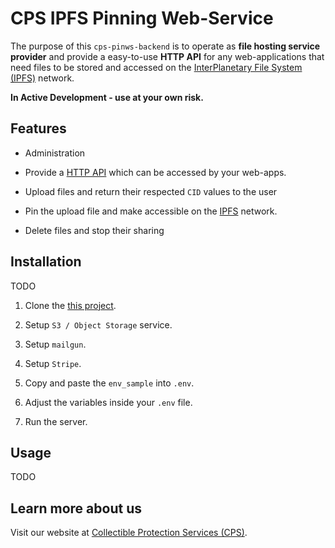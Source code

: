 # CPS IPFS Pinning Web-Service

The purpose of this `cps-pinws-backend` is to operate as **file hosting service provider** and provide a easy-to-use **HTTP API** for any web-applications that need files to be stored and accessed on the [InterPlanetary File System (IPFS)](https://ipfs.tech/) network.

**In Active Development - use at your own risk.**

## Features

- Administration

- Provide a [HTTP API](/) which can be accessed by your web-apps.

- Upload files and return their respected `CID` values to the user

- Pin the upload file and make accessible on the [IPFS](https://ipfs.tech/) network.

- Delete files and stop their sharing

## Installation

TODO

1. Clone the [this project](git@github.com:LuchaComics/cps-pinws-backend.git).

2. Setup `S3 / Object Storage` service.

3. Setup `mailgun`.

4. Setup `Stripe`.

5. Copy and paste the `env_sample` into `.env`.

6. Adjust the variables inside your `.env` file.

7. Run the server.


## Usage

TODO

## Learn more about us
Visit our website at [Collectible Protection Services (CPS)](https://cpscapsule.com/about/).
